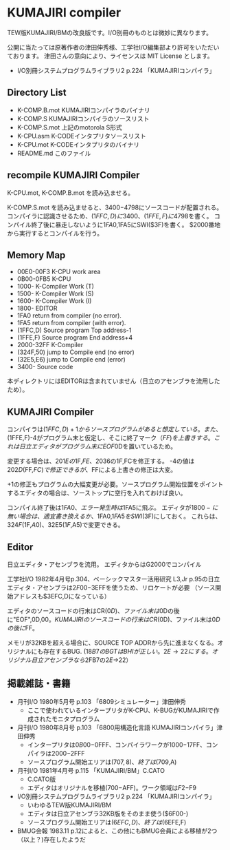 # KUMAJIRI compiler

TEW版KUMAJIRI/BMの改良版です。I/O別冊のものとは微妙に異なります。

公開に当たっては原著作者の津田伸秀様、工学社I/O編集部より許可をいただいております。
津田さんの意向により、ライセンスは MIT License とします。

- I/O別冊システムプログラムライブラリ2 p.224 「KUMAJIRIコンパイラ」

## Directory List

- K-COMP.B.mot	KUMAJIRIコンパイラのバイナリ
- K-COMP.S		KUMAJIRIコンパイラのソースリスト
- K-COMP.S.mot	上記のmotorola S形式
- K-CPU.asm		K-CODEインタプリタソースリスト
- K-CPU.mot		K-CODEインタプリタのバイナリ
- README.md		このファイル

## recompile KUMAJIRI Compiler

K-CPU.mot, K-COMP.B.mot を読み込ませる。

K-COMP.S.mot を読み込ませると、$3400-$4798にソースコードが配置される。
コンパイラに認識させるため、($1FFC,D)に$3400、($1FFE,F)に$4798を書く。
コンパイル終了後に暴走しないように$1FA0,$1FA5にSWI($3F)を書く。
$2000番地から実行するとコンパイルを行う。

## Memory Map

- 00E0-00F3	K-CPU work area
- 0B00-0FB5	K-CPU
- 1000-		K-Compiler Work	(T)
- 1500-		K-Compiler Work	(S)
- 1600-		K-Compiler Work	(I)
- 1800-		EDITOR
- 1FA0		return from compiler (no error).
- 1FA5		return from compiler (with error).
- (1FFC,D)	Source program Top address-1
- (1FFE,F)	Source program End address+4
- 2000-32FF	K-Compiler
- (324F,50)	jump to Compile end (no error)
- (32E5,E6)	jump to Compile end (error)
- 3400-		Source code

本ディレクトリにはEDITORは含まれていません（日立のアセンブラを流用したため）。

## KUMAJIRI Compiler

コンパイラは($1FFC,D)+1からソースプログラムがあると想定している。
また、($1FFE,F)-4がプログラム末と仮定し、そこに終了マーク（$FF)を上書きする。
これは日立エディタがプログラム末にEOF$0Dを置いているため。

変更する場合は、$201Eの$1F,$FE、$2036の$1F,$FCを修正する。
-4の値は$202D($FF,$FC)で修正できるが、$FFによる上書きの修正は大変。

+1の修正もプログラムの大幅変更が必要。ソースプログラム開始位置をポイントするエディタの場合は、ソーストップに空行を入れておけば良い。

コンパイル終了後は$1FA0、エラー発生時は$1FA5に飛ぶ。
エディタが$1800-に無い場合は、適宜書き換えるか、$1FA0,$1FA5をSWI($3F)にしておく。
これらは、$324F($1F,$A0)、$32E5($1F,$A5)で変更できる。

## Editor

日立エディタ・アセンブラを流用。 エディタからはG2000でコンパイル

工学社I/O 1982年4月号p.304、ベーシックマスター活用研究 L3,Jr p.95の日立エディタ・アセンブラは$2F00-$3EFFを使うため、リロケートが必要
（ソース開始アドレスも$3EFC,Dになっている）

エディタのソースコードの行末はCR($0D)、ファイル末は$0Dの後に"EOF",0D,$00。
KUMAJIRIのソースコードの行末はCR($0D)、ファイル末は$0Dの後に$FF。

メモリが32KBを超える場合に、SOURCE TOP ADDRから先に進まなくなる。オリジナルにも存在するBUG.
($18B7のBGTはBHIが正しい。2E→22にする。オリジナル日立アセンブラなら$2FB7の$2E→$22）

## 掲載雑誌・書籍

- 月刊I/O 1980年5月号 p.103 「6809シミュレーター」津田伸秀
    - ここで使われているインタープリタがK-CPU、K-BUGがKUMAJIRIで作成されたモニタプログラム
- 月刊I/O 1980年8月号 p.103 「6800用構造化言語 KUMAJIRIコンパイラ」津田伸秀
	- インタープリタは$0B00-$0FFF、コンパイラワークが$1000-$17FF、コンパイラは$2000-$2FFF
    - ソースプログラム開始エリアは($707,8)、終了は($709,A)
- 月刊I/O 1981年4月号 p.115 「KUMAJIRI/BM」C.CATO
	- C.CATO版
	- エディタはオリジナルを移植($700-$AFF)。ワーク領域は$F2-$F9
- I/O別冊システムプログラムライブラリ2 p.224 「KUMAJIRIコンパイラ」
	- いわゆるTEW版KUMAJIRI/BM
	- エディタは日立アセンブラ32KB版をそのまま使う($6F00-)
	- ソースプログラム開始エリアは($6EFC,D)、終了は($6EFE,F)
- BMUG会報 1983.11 p.12によると、この他にもBMUG会員による移植が2つ（以上？)存在したようだ

